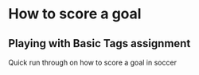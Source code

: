 # How to score a goal
## Playing with Basic Tags assignment

Quick run through on how to score a goal in soccer
